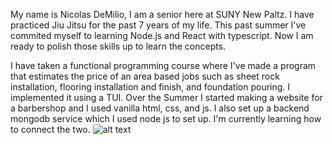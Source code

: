 My name is Nicolas DeMilio, I am a senior here at SUNY New Paltz. I have practiced Jiu Jitsu for the past 7 years of my life. This past summer I've commited myself to learning Node.js and React with typescript. Now I am ready to polish those skills up to learn the concepts. 

I have taken a functional programming course where I've made a program that estimates the price of an area based jobs such as sheet rock installation, flooring installation and finish, and foundation pouring. I implemented it using a TUI. 
Over the Summer I started making a website for a barbershop and I used vanilla html, css, and js. I also set up a backend mongodb service which I used node js to set up. I'm currently learning how to connect the two.
![alt text](./SELFIMAGE.jpg)
